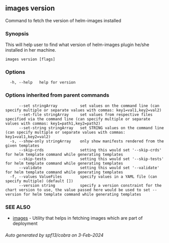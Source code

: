 ## images version

Command to fetch the version of helm-images installed

### Synopsis

This will help user to find what version of helm-images plugin he/she installed in her machine.

```
images version [flags]
```

### Options

```
  -h, --help   help for version
```

### Options inherited from parent commands

```
      --set stringArray          set values on the command line (can specify multiple or separate values with commas: key1=val1,key2=val2)
      --set-file stringArray     set values from respective files specified via the command line (can specify multiple or separate values with commas: key1=path1,key2=path2)
      --set-string stringArray   set STRING values on the command line (can specify multiple or separate values with commas: key1=val1,key2=val2)
  -s, --show-only stringArray    only show manifests rendered from the given templates
      --skip-crds                setting this would set '--skip-crds' for helm template command while generating templates
      --skip-tests               setting this would set '--skip-tests' for helm template command while generating templates
      --validate                 setting this would set '--validate' for helm template command while generating templates
  -f, --values ValueFiles        specify values in a YAML file (can specify multiple) (default [])
      --version string           specify a version constraint for the chart version to use, the value passed here would be used to set --version for helm template command while generating templates
```

### SEE ALSO

* [images](images.md)	 - Utility that helps in fetching images which are part of deployment

###### Auto generated by spf13/cobra on 3-Feb-2024
